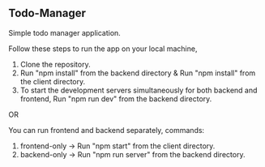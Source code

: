 ## Todo-Manager

Simple todo manager application.

Follow these steps to run the app on your local machine,

1. Clone the repository.
2. Run "npm install" from the backend directory & Run "npm install" from the client directory.
3. To start the development servers simultaneously for both backend and frontend, Run "npm run dev" from the backend directory.

OR

You can run frontend and backend separately,
commands:
1. frontend-only  ->  Run "npm start" from the client directory.
2. backend-only   ->  Run "npm run server" from the backend directory.
